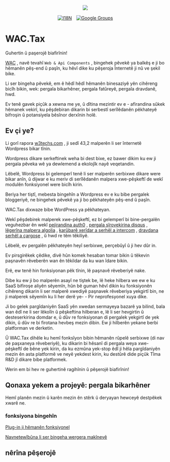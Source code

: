 <p align="center"><a href="https://wac.tax"><img src="https://cdn.jsdelivr.net/gh/wactax/img/logo.svg"/></a></p><p align="center"><a href="https://github.com/wactax/wac.tax/blob/main/doc/README.md#readme"><img alt="I18N" src="https://cdn.jsdelivr.net/gh/wactax/img/t.svg"/></a>　<a href="https://groups.google.com/u/2/g/wactax"><img alt="Google Groups" src="https://cdn.jsdelivr.net/gh/wactax/img/g-groups.svg"/></a></p>

# WAC.Tax

Guhertin û paşerojê biafirînin!

[WAC](https://wac.tax) , navê tevahî `Web & Api Components` , bingehek pêvekê ya balkêş e ji bo hêmanên pêş-end û paşîn, ku hêvî dike ku pêşeroja Înternetê ji nû ve şekil bike.

Li ser bingeha pêvekê, em ê hêdî hêdî hêmanên binesaziyê yên cihêreng bicîh bikin, wek: pergala bikarhêner, pergala fatûreyê, pergala dravdanê, hwd.

Ev tenê gavek piçûk a xewna me ye, û dîtina mezintir ev e - afirandina sûkek hêmanek vekirî, ku pêşdebiran dikarin bi serbestî serîlêdanên pêkhateyê bifroşin û potansiyela bêsînor derxînin holê.

## Ev çi ye?

Li gorî rapora [w3techs.com](https://w3techs.com/technologies/details/cm-wordpress) , ji sedî 43,2 malperên li ser înternetê Wordpress bikar tînin.

Wordpress dikare serkeftinek weha bi dest bixe, ez bawer dikim ku ew ji pergala pêveka wê ya dewlemend a ekolojîk nayê veqetandin.

Lêbelê, Wordpress bi gelemperî tenê li ser malperên serbixwe dikare were bikar anîn, û dijwar e ku meriv di serîlêdanên malpera xwe-pêşkeftî de wekî modulên fonksiyonel were bicîh kirin.

Beriya her tiştî, mebesta bingehîn a Wordpress ev e ku bibe pergalek bloggeriyê, ne bingehek pêvekê ya ji bo pêkhateyên pêş-end û paşîn.

WAC.Tax dixwaze bibe WordPress ya pêkhateyan.

Wekî pêşdebirek malperek xwe-pêşkeftî, ez bi gelemperî bi bine-pergalên veguhezbar ên wekî [pejirandina auth0](https://auth0.com) , [pergala şîrovekirina disqus](https://disqus.com) , [lêgerîna malpera algolia](https://www.algolia.com) , [karûbarê xerîdar a serhêl a intercom](https://www.intercom.com) , [dravdana serhêl a çargoşe](https://developer.squareup.com/docs/web-payments/overview) , û hwd re têm têkiliyê.

Lêbelê, ev pergalên pêkhateyên heyî serbixwe, perçebûyî û ji hev dûr in.

Ev pirsgirêkek çêdike, divê hûn komek hesaban tomar bikin û têkevin paşnavên rêveberên wan ên têkildar da ku wan îdare bikin.

Erê, ew tenê hin fonksiyonan pêk tînin, lê paşnavê rêveberiyê nake.

Dibe ku ew ji bo malperên asayî ne tiştek be, lê heke hilbera we ew e ku SaaS bifiroşe aliyên sêyemîn, hûn bê guman hêvî dikin ku fonksiyonên cihêreng dikarin li ser malperê xwediyê paşnavek rêveberiya yekgirtî bin, ne ji malperek sêyemîn ku li her derê ye- - Pir neprofesyonel xuya dike.

Ji bo gelek pargîdaniyên SaaS yên xwedan sermayeya bazarê ya bilind, bala wan êdî ne li ser lêkolîn û pêşkeftina hilberan e, lê li ser hevgirtin û desteserkirina domdar e, û dûv re fonksiyonan di pergalek yekgirtî de yek dikin, û dûv re bi firotana hevbeş mezin dibin. Ew ji hilberên yekane berbi platforman ve derketin.

Û WAC.Tax dihêle ku hemî fonksîyon bibin hêmanên rûpelê serbixwe (di nav de paşxaneya rêveberiyê), ku dikarin bi hêsanî di pergala weya xwe-pêşkeftî de bêne yek kirin, da ku ezmûna yek-stop êdî ji hêla pargîdaniyên mezin ên asta platformê ve neyê yekdest kirin, ku destûrê dide piçûk Tîma R&D jî dikare bibe platformek.

Werin em bi hev re guhertinê ragihînin û pêşerojê biafirînin!

## Qonaxa yekem a projeyê: pergala bikarhêner

Hemî planên mezin û karên mezin ên stêrk û deryayan hewceyê destpêkek xwarê ne.

### fonksiyona bingehîn

[Plug-in ji hêmanên fonksiyonel](./pkg.md)

[Navnetewîbûna li ser bingeha wergera makîneyê](./i18n.md)

## nêrîna pêşerojê
